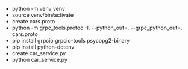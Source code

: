 - python -m venv venv
- source venv/bin/activate
- create cars.proto
- python -m grpc_tools.protoc -I. --python_out=. --grpc_python_out=. cars.proto
- pip install grpcio grpcio-tools psycopg2-binary
- pip install python-dotenv
- create car_service.py
- python car_service.py